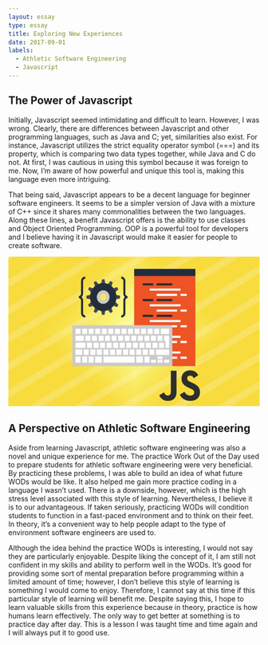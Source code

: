 ```yaml
---
layout: essay
type: essay
title: Exploring New Experiences
date: 2017-09-01
labels:
  - Athletic Software Engineering
  - Javascript
---
```


## The Power of Javascript

Initially, Javascript seemed intimidating and difficult to learn. However, I was wrong. 
Clearly, there are differences between Javascript and other programming languages, such 
as Java and C; yet, similarities also exist. For instance, Javascript utilizes the strict
equality operator symbol (===) and its property, which is comparing two data types 
together, while Java and C do not. At first, I was cautious in using this symbol because 
it was foreign to me. Now, I’m aware of how powerful and unique this tool is, making this
language even more intriguing. 

That being said, Javascript appears to be a decent language for beginner software engineers.
It seems to be a simpler version of Java with a mixture of C++ since it shares many 
commonalities between the two languages. Along these lines, a benefit Javascript offers 
is the ability to use classes and Object Oriented Programming. OOP is a powerful tool 
for developers and I believe having it in Javascript would make it easier for people to 
create software.  

<p align="center">
  <img class="ui medium floated rounded image" height="300" src="../images/javascript.jpg">
</p>

## A Perspective on Athletic Software Engineering 

Aside from learning Javascript, athletic software engineering was also a novel and unique 
experience for me. The practice Work Out of the Day used to prepare students for athletic 
software engineering were very beneficial. By practicing these problems, I was able to 
build an idea of what future WODs would be like. It also helped me gain more practice 
coding in a language I wasn’t used. There is a downside, however, which is the high stress 
level associated with this style of learning. Nevertheless, I believe it is to our 
advantageous. If taken seriously, practicing WODs will condition students to function 
in a fast-paced environment and to think on their feet. In theory, it’s a convenient 
way to help people adapt to the type of environment software engineers are used to.  

Although the idea behind the practice WODs is interesting, I would not say they are 
particularly enjoyable. Despite liking the concept of it, I am still not confident 
in my skills and ability to perform well in the WODs. It’s good for providing some 
sort of mental preparation before programming within a limited amount of time; 
however, I don’t believe this style of learning is something I would come to enjoy. 
Therefore, I cannot say at this time if this particular style of learning will benefit
me. Despite saying this, I hope to learn valuable skills from this experience because 
in theory, practice is how humans learn effectively. The only way to get better at 
something is to practice day after day. This is a lesson I was taught time and 
time again and I will always put it to good use.    

